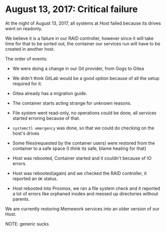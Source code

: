 # August 13, 2017: Critical failure

At the night of August 13, 2017, all systems at Host failed because its drives went on readonly.

We believe it is a failure in our RAID controller, however since
it will take time for that to be sorted out, the container
our services run will have to be created in another host.

The order of events:
 - We were doing a change in our Git provider, from Gogs to Gitea
  - We didn't think GitLab would be a good option because of all the setup required for it.
  - Gitea already has a migration guide.

 - The container starts acting strange for unknown reasons.
 - File system went read-only, no operations could be done, all services
 started erroring because of that.
 - `systemctl emergency` was done, so that we could do checking on the host's drives
 - Some files(requested by the container users) were restored from the container to a safe space
 (I *think* its safe, blame heating for that)
 - Host was rebooted, Container started and it couldn't because of IO errors.
 - Host was rebooted(again) and we checked the RAID controller, it reported an
 `OK` status.
 - Host rebooted into Proxmox, we ran a file system check and it reported a lot of errors
 like orphaned inodes and messed up directories without parents.
 
We are currently restoring Memework services into an older version of our Host.

NOTE: generic sucks

